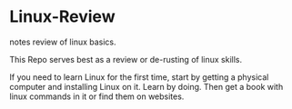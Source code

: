 # Linux-Review
notes review of linux basics.

This Repo serves best as a review or de-rusting of linux skills.

If you need to learn Linux for the first time, start by getting a physical computer and installing Linux on it. Learn by doing.
Then get a book with linux commands in it or find them on websites.
